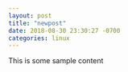 ```yaml
---
layout: post
title: "newpost"
date: 2018-08-30 23:30:27 -0700
categories: linux
---
```


This is some sample content


